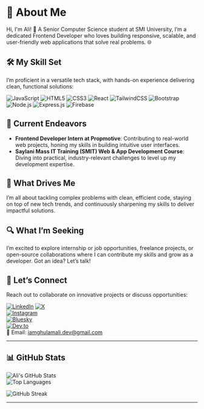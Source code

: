 # 💫 About Me
Hi, I'm Ali! 👋 A Senior Computer Science student at SMI University, I’m a dedicated Frontend Developer who loves building responsive, scalable, and user-friendly web applications that solve real problems. 🌐

## 🛠️ My Skill Set
I’m proficient in a versatile tech stack, with hands-on experience delivering clean, functional solutions:  

![JavaScript](https://img.shields.io/badge/javascript-%23323330.svg?style=for-the-badge&logo=javascript&logoColor=%23F7DF1E) ![HTML5](https://img.shields.io/badge/html5-%23E34F26.svg?style=for-the-badge&logo=html5&logoColor=white) ![CSS3](https://img.shields.io/badge/css3-%231572B6.svg?style=for-the-badge&logo=css3&logoColor=white) ![React](https://img.shields.io/badge/react-%2320232a.svg?style=for-the-badge&logo=react&logoColor=%2361DAFB) ![TailwindCSS](https://img.shields.io/badge/tailwindcss-%2338B2AC.svg?style=for-the-badge&logo=tailwind-css&logoColor=white) ![Bootstrap](https://img.shields.io/badge/bootstrap-%238511FA.svg?style=for-the-badge&logo=bootstrap&logoColor=white) ![Node.js](https://img.shields.io/badge/node.js-339933?style=for-the-badge&logo=nodedotjs&logoColor=white) ![Express.js](https://img.shields.io/badge/express.js-%23404d59.svg?style=for-the-badge&logo=express&logoColor=white) ![Firebase](https://img.shields.io/badge/firebase-%23FFCA28.svg?style=for-the-badge&logo=firebase&logoColor=black)

## 🚀 Current Endeavors
- **Frontend Developer Intern at Propmotive**: Contributing to real-world web projects, honing my skills in building intuitive user interfaces.  
- **Saylani Mass IT Training (SMIT) Web & App Development Course**: Diving into practical, industry-relevant challenges to level up my development expertise.

## 🧠 What Drives Me
I’m all about tackling complex problems with clean, efficient code, staying on top of new tech trends, and continuously sharpening my skills to deliver impactful solutions.

## 🔍 What I’m Seeking
I’m excited to explore internship or job opportunities, freelance projects, or open-source collaborations where I can contribute my skills and grow as a developer. Got an idea? Let’s talk!

## 🤝 Let’s Connect
Reach out to collaborate on innovative projects or discuss opportunities:

[![LinkedIn](https://img.shields.io/badge/LinkedIn-%230077B5.svg?style=for-the-badge&logo=linkedin&logoColor=white)]([https://linkedin.com/in/ghulam-ali-8021a1276](https://www.linkedin.com/in/ghulam-ali-dev/)) 
[![X](https://img.shields.io/badge/X-black.svg?style=for-the-badge&logo=X&logoColor=white)](https://x.com/DevGhulamAli)  
[![Instagram](https://img.shields.io/badge/Instagram-%23E4405F.svg?style=for-the-badge&logo=Instagram&logoColor=white)](https://instagram.com/ghulam_.ali)   
[![Bluesky](https://img.shields.io/badge/Bluesky-%2300A5E0.svg?style=for-the-badge&logo=bluesky&logoColor=white)](https://bsky.app/profile/ghulam-ali.bsky.social)  
[![Dev.to](https://img.shields.io/badge/Dev.to-%23007296.svg?style=for-the-badge&logo=dev.to&logoColor=white)](https://dev.to/ghulamali)   
📧 Email: [iamghulamali.dev@gmail.com](mailto:iamghulamali.dev@gmail.com)

---

## 📊 GitHub Stats
![Ali's GitHub Stats](https://github-readme-stats.vercel.app/api?username=ghulamali17&show_icons=true&theme=radical)  
![Top Languages](https://github-readme-stats.vercel.app/api/top-langs/?username=ghulamali17&layout=compact&theme=radical)  

![GitHub Streak](https://github-readme-streak-stats.herokuapp.com/?user=ghulamali17&theme=radical)

---
